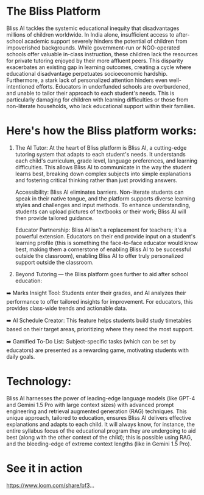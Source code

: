 # The Bliss Platform

Bliss AI tackles the systemic educational inequity that disadvantages millions of children worldwide. In India alone, insufficient access to after-school academic support severely hinders the potential of children from impoverished backgrounds. While government-run or NGO-operated schools offer valuable in-class instruction, these children lack the resources for private tutoring enjoyed by their more affluent peers. This disparity exacerbates an existing gap in learning outcomes, creating a cycle where educational disadvantage perpetuates socioeconomic hardship.
Furthermore, a stark lack of personalized attention hinders even well-intentioned efforts.  Educators in underfunded schools are overburdened, and unable to tailor their approach to each student's needs.  This is particularly damaging for children with learning difficulties or those from non-literate households, who lack educational support within their families.

# Here's how the Bliss platform works:

1. The AI Tutor:
At the heart of Bliss platform is Bliss AI, a cutting-edge tutoring system that adapts to each student's needs. It understands each child's curriculum, grade level, language preferences, and learning difficulties. This allows Bliss AI to communicate in the way the student learns best, breaking down complex subjects into simple explanations and fostering critical thinking rather than just providing answers.

   Accessibility:
Bliss AI eliminates barriers. Non-literate students can speak in their native tongue, and the platform supports diverse learning styles and challenges and input methods. To enhance understanding, students can upload pictures of textbooks or their work; Bliss AI will then provide tailored guidance.

   Educator Partnership:
Bliss AI isn't a replacement for teachers; it's a powerful extension. Educators on their end provide input on a student's learning profile (this is something the face-to-face educator would know best, making them a cornerstone of enabling Bliss AI to be successful outside the classroom), enabling Bliss AI to offer truly personalized support outside the classroom.



2. Beyond Tutoring — the Bliss platform goes further to aid after school education:
   
➡️ Marks Insight Tool: Students enter their grades, and AI analyzes their performance to offer tailored insights for improvement. For educators, this provides class-wide trends and actionable data.

➡️ AI Schedule Creator: This feature helps students build study timetables based on their target areas, prioritizing where they need the most support.

➡️ Gamified To-Do List: Subject-specific tasks (which can be set by educators) are presented as a rewarding game, motivating students with daily goals.

# Technology:
Bliss AI harnesses the power of leading-edge language models (like GPT-4 and Gemini 1.5 Pro with large context sizes) with advanced prompt engineering and retrieval augmented generation (RAG) techniques. This unique approach, tailored to education, ensures Bliss AI delivers effective explanations and adapts to each child. It will always know, for instance, the entire syllabus focus of the educational program they are undergoing to aid best (along with the other context of the child); this is possible using RAG, and the bleeding-edge of extreme context lengths (like in Gemini 1.5 Pro).

# See it in action
https://www.loom.com/share/bf3...
